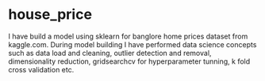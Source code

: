 # house_price
I have build a model using sklearn for banglore home prices dataset from kaggle.com. During model building I have performed data science concepts such as data load and cleaning, outlier detection and removal, dimensionality reduction, gridsearchcv for hyperparameter tunning, k fold cross validation etc.
